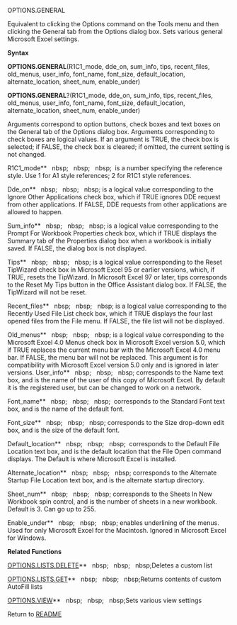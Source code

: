 OPTIONS.GENERAL

Equivalent to clicking the Options command on the Tools menu and then
clicking the General tab from the Options dialog box. Sets various
general Microsoft Excel settings.

**Syntax**

**OPTIONS.GENERAL**(R1C1\_mode, dde\_on, sum\_info, tips, recent\_files,
old\_menus, user\_info, font\_name, font\_size, default\_location,
alternate\_location, sheet\_num, enable\_under)

**OPTIONS.GENERAL**?(R1C1\_mode, dde\_on, sum\_info, tips,
recent\_files, old\_menus, user\_info, font\_name, font\_size,
default\_location, alternate\_location, sheet\_num, enable\_under)

Arguments correspond to option buttons, check boxes and text boxes on
the General tab of the Options dialog box. Arguments corresponding to
check boxes are logical values. If an argument is TRUE, the check box is
selected; if FALSE, the check box is cleared; if omitted, the current
setting is not changed.

R1C1\_mode**&nbsp;&nbsp;&nbsp;nbsp;&nbsp;&nbsp;&nbsp;nbsp;&nbsp;&nbsp;&nbsp;nbsp;&nbsp; is a number specifying the reference
style. Use 1 for A1 style references; 2 for R1C1 style references.

Dde\_on**&nbsp;&nbsp;&nbsp;nbsp;&nbsp;&nbsp;&nbsp;nbsp;&nbsp;&nbsp;&nbsp;nbsp;&nbsp;is a logical value corresponding to the
Ignore Other Applications check box, which if TRUE ignores DDE request
from other applications. If FALSE, DDE requests from other applications
are allowed to happen.

Sum\_info**&nbsp;&nbsp;&nbsp;nbsp;&nbsp;&nbsp;&nbsp;nbsp;&nbsp;&nbsp;&nbsp;nbsp;&nbsp;is a logical value corresponding to the
Prompt For Workbook Properties check box, which if TRUE displays the
Summary tab of the Properties dialog box when a workbook is initially
saved. If FALSE, the dialog box is not displayed.

Tips**&nbsp;&nbsp;&nbsp;nbsp;&nbsp;&nbsp;&nbsp;nbsp;&nbsp;&nbsp;&nbsp;nbsp;&nbsp;is a logical value corresponding to the
Reset TipWizard check box in Microsoft Excel 95 or earlier versions,
which, if TRUE, resets the TipWizard. In Microsoft Excel 97 or later,
tips corresponds to the Reset My Tips button in the Office Assistant
dialog box. If FALSE, the TipWizard will not be reset.

Recent\_files**&nbsp;&nbsp;&nbsp;nbsp;&nbsp;&nbsp;&nbsp;nbsp;&nbsp;&nbsp;&nbsp;nbsp;&nbsp;is a logical value corresponding to
the Recently Used File List check box, which if TRUE displays the four
last opened files from the File menu. If FALSE, the file list will not
be displayed.

Old\_menus**&nbsp;&nbsp;&nbsp;nbsp;&nbsp;&nbsp;&nbsp;nbsp;&nbsp;&nbsp;&nbsp;nbsp;&nbsp;is a logical value corresponding to
the Microsoft Excel 4.0 Menus check box in Microsoft Excel version 5.0,
which if TRUE replaces the current menu bar with the Microsoft Excel 4.0
menu bar. If FALSE, the menu bar will not be replaced. This argument is
for compatibility with Microsoft Excel version 5.0 only and is ignored
in later versions. User\_info**&nbsp;&nbsp;&nbsp;nbsp;&nbsp;&nbsp;&nbsp;nbsp;&nbsp;&nbsp;&nbsp;nbsp;&nbsp;corresponds to the
Name text box, and is the name of the user of this copy of Microsoft
Excel. By default it is the registered user, but can be changed to work
on a network.

Font\_name**&nbsp;&nbsp;&nbsp;nbsp;&nbsp;&nbsp;&nbsp;nbsp;&nbsp;&nbsp;&nbsp;nbsp;&nbsp; corresponds to the Standard Font text
box, and is the name of the default font.

Font\_size**&nbsp;&nbsp;&nbsp;nbsp;&nbsp;&nbsp;&nbsp;nbsp;&nbsp;&nbsp;&nbsp;nbsp;&nbsp;corresponds to the Size drop-down edit
box, and is the size of the default font.

Default\_location**&nbsp;&nbsp;&nbsp;nbsp;&nbsp;&nbsp;&nbsp;nbsp;&nbsp;&nbsp;&nbsp;nbsp;&nbsp; corresponds to the Default
File Location text box, and is the default location that the File Open
command displays. The Default is where Microsoft Excel is installed.

Alternate\_location**&nbsp;&nbsp;&nbsp;nbsp;&nbsp;&nbsp;&nbsp;nbsp;&nbsp;&nbsp;&nbsp;nbsp;&nbsp;corresponds to the Alternate
Startup File Location text box, and is the alternate startup directory.

Sheet\_num**&nbsp;&nbsp;&nbsp;nbsp;&nbsp;&nbsp;&nbsp;nbsp;&nbsp;&nbsp;&nbsp;nbsp;&nbsp;corresponds to the Sheets In New
Workbook spin control, and is the number of sheets in a new workbook.
Default is 3. Can go up to 255.

Enable\_under**&nbsp;&nbsp;&nbsp;nbsp;&nbsp;&nbsp;&nbsp;nbsp;&nbsp;&nbsp;&nbsp;nbsp;&nbsp;enables underlining of the menus.
Used for only Microsoft Excel for the Macintosh. Ignored in Microsoft
Excel for Windows.

**Related Functions**

[OPTIONS.LISTS.DELETE](OPTIONS.LISTS.DELETE.md)**&nbsp;&nbsp;&nbsp;nbsp;&nbsp;&nbsp;&nbsp;nbsp;&nbsp;&nbsp;&nbsp;nbsp;Deletes a custom list

[OPTIONS.LISTS.GET](OPTIONS.LISTS.GET.md)**&nbsp;&nbsp;&nbsp;nbsp;&nbsp;&nbsp;&nbsp;nbsp;&nbsp;&nbsp;&nbsp;nbsp;Returns contents of custom AutoFill
lists

[OPTIONS.VIEW](OPTIONS.VIEW.md)**&nbsp;&nbsp;&nbsp;nbsp;&nbsp;&nbsp;&nbsp;nbsp;&nbsp;&nbsp;&nbsp;nbsp;Sets various view settings



Return to [README](README.md)

